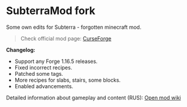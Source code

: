 # SubterraMod fork
Some own edits for Subterra - forgotten minecraft mod.
> Check official mod page: [CurseForge](https://www.curseforge.com/minecraft/mc-mods/subterra)

**Changelog:**
- Support any Forge 1.16.5 releases.
- Fixed incorrect recipes.
- Patched some tags.
- More recipes for slabs, stairs, some blocks.
- Enabled advancements.

Detailed information about gameplay and content (RUS): [Open mod wiki](https://github.com/Deyvalst/SubterraMod-fork/wiki/Главная)

